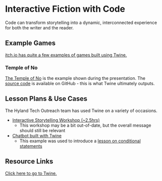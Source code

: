 # Interactive Fiction with Code
Code can transform storytelling into a dynamic, interconnected experience for both the writer and the reader.

## Example Games
[itch.io has quite a few examples of games built using Twine.](https://itch.io/c/314317/twine-examples)

### Temple of No
[The Temple of No](https://crowscrowscrows.itch.io/the-temple-of-no) is the example shown during the presentation. The [source code](https://github.com/sno/the-temple-of-no) is available on GitHub - this is what Twine ultimately outputs.

## Lesson Plans & Use Cases
The Hyland Tech Outreach team has used Twine on a variety of occasions.

- [Interactive Storytelling Workshop (~2.5hrs)](https://github.com/hytechcamps/twine/blob/master/README.md#interactive-storytelling-with-twine)  
    - This workshop may be a bit out-of-date, but the overall message should still be relevant
- [Chatbot built with Twine](https://hylandtechoutreach.github.io/ucs-py/Assets/Chatbot.html)  
    - This example was used to introduce a [lesson on conditional statements](https://hylandtechoutreach.github.io/ucs-py/Conditionals/StudentDesc.html)

## Resource Links
[Click here to go to Twine.](https://twinery.org/)
